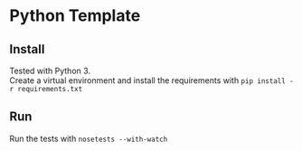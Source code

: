 # Python Template

## Install
Tested with Python 3.  
Create a virtual environment and install the requirements with `pip install -r requirements.txt`

## Run
Run the tests with `nosetests --with-watch`

